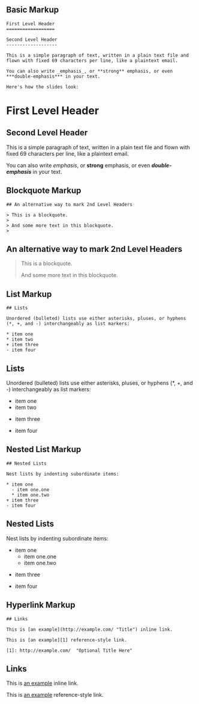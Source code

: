 ## Basic Markup

~~~
First Level Header
==================

Second Level Header
-------------------

This is a simple paragraph of text, written in a plain text file and
flown with fixed 69 characters per line, like a plaintext email.

You can also write _emphasis_, or **strong** emphasis, or even
***double-emphasis*** in your text.

Here's how the slides look:
~~~


First Level Header
==================

Second Level Header
-------------------

This is a simple paragraph of text, written in a plain text file and
flown with fixed 69 characters per line, like a plaintext email.

You can also write _emphasis_, or **strong** emphasis, or even
***double-emphasis*** in your text.

## Blockquote Markup

~~~
## An alternative way to mark 2nd Level Headers

> This is a blockquote.
>
> And some more text in this blockquote.
>
~~~

## An alternative way to mark 2nd Level Headers

> This is a blockquote.
>
> And some more text in this blockquote.
>

## List Markup

~~~
## Lists

Unordered (bulleted) lists use either asterisks, pluses, or hyphens
(*, +, and -) interchangeably as list markers:

* item one
* item two
+ item three
- item four
~~~

## Lists

Unordered (bulleted) lists use either asterisks, pluses, or hyphens
(*, +, and -) interchangeably as list markers:

* item one
* item two
+ item three
- item four

## Nested List Markup

~~~
## Nested Lists

Nest lists by indenting subordinate items:

* item one
  - item one.one
  * item one.two
+ item three
- item four
~~~

## Nested Lists

Nest lists by indenting subordinate items:

* item one
  - item one.one
  * item one.two
+ item three
- item four

## Hyperlink Markup

~~~
## Links

This is [an example](http://example.com/ "Title") inline link.

This is [an example][1] reference-style link.

[1]: http://example.com/  "Optional Title Here"
~~~

## Links

This is [an example](http://example.com/ "Title") inline link.

This is [an example][1] reference-style link.

[1]: http://example.com/  "Optional Title Here"
